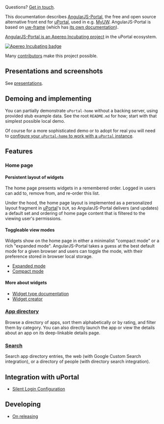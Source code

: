 Questions? [Get in touch][uportal-user@].

This documentation describes [AngularJS-Portal](https://github.com/UW-Madison-DoIT/angularjs-portal), the free and open source alternative front end for [uPortal][], used in e.g. [MyUW](https://it.wisc.edu/services/myuw/). AngularJS-Portal is based on [uw-frame](https://github.com/UW-Madison-DoIT/uw-frame) (which has [its own documentation](http://uw-madison-doit.github.io/uw-frame/)).

[AngularJS-Portal is an Apereo Incubating project](apereo-incubation.md) in the uPortal ecosystem.

[![Apereo Incubating badge](https://www.apereo.org/sites/default/files/Incubation%20Logos/incubating%20w%20logo%2015MAR17.png)](https://www.apereo.org/content/projects-currently-incubation)

Many [contributors](contributors.md) make this project possible.

## Presentations and screenshots

See [presentations](presentations.md).

## Demoing and implementing

You can partially demonstrate `uPortal-home` without a backing server, using provided stub example data. See the root `README.md` for how; start with that simplest possible local demo.

Of course for a more sophisticated demo or to adopt for real you will need to [configure your `uPortal-home` to work with a `uPortal` instance](with-uportal.md).

## Features

### Home page

#### Persistent layout of widgets
The home page presents widgets in a remembered order. Logged in users can add to, remove from, and re-order this list.

Under the hood, the home page layout is implemented as a personalized layout fragment in [uPortal][]'s `DLM`, so AngularJS-Portal delivers (and updates) a
default set and ordering of home page content that is filtered to the viewing user's permissions.

#### Toggleable view modes

Widgets show on the home page in either a minimalist "compact mode" or a rich "expanded mode". AngularJS-Portal takes a guess at the best default mode for a given browser and users can toggle the mode, with their preference stored in browser local storage.

+ [Expanded mode](expanded.md)
+ [Compact mode](compact.md)

#### More about widgets

+ [Widget type documentation](http://uw-madison-doit.github.io/uw-frame/make-a-widget.html)
+ [Widget creator](https://test.my.wisc.edu/widget-creator/home)

### [App directory](app-directory.md)

Browse a directory of apps, sort them alphabetically or by rating, and filter them by category. You can also directly launch the app or view the details about an app on its deep-linkable details page.

### [Search](search.md)

Search app directory entries, the web (with Google Custom Search integration), or a directory of people (with directory search integration).

## Integration with uPortal
+ [Silent Login Configuration](silent-login.md)

## Developing

+ [On releasing](releasing.md)


[uPortal]: http://jasig.github.io/uPortal/
[uportal-user@]: https://groups.google.com/a/apereo.org/forum/#!forum/uportal-user
